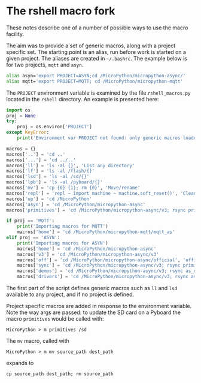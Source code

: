 # The rshell macro fork

These notes describe one of a number of possible ways to use the macro
facility.

The aim was to provide a set of generic macros, along with a project specific
set. The starting point is an alias, run before work is started on a given
project. The aliases are created in `~/.bashrc`. The example below is for two
projects, `mqtt` and `asyn`.
```bash
alias asyn='export PROJECT=ASYN;cd /MicroPython/micropython-async/'
alias mqtt='export PROJECT=MQTT; cd /MicroPython/micropython-mqtt'
```
The `PROJECT` environment variable is examined by the file `rshell_macros.py`
located in the `rshell` directory. An example is presented here:
```python
import os
proj = None
try:
    proj = os.environ['PROJECT']
except KeyError:
    print('Environment var PROJECT not found: only generic macros loaded.')

macros = {}
macros['..'] = 'cd ..'
macros['...'] = 'cd ../..'
macros['ll'] = 'ls -al {}', 'List any directory'
macros['lf'] = 'ls -al /flash/{}'
macros['lsd'] = 'ls -al /sd/{}'
macros['lpb'] = 'ls -al /pyboard/{}'
macros['mv'] = 'cp {0} {1}; rm {0}', 'Move/rename'
macros['repl'] = 'repl ~ import machine ~ machine.soft_reset()', 'Clean REPL'
macros['up'] = 'cd /MicroPython'
macros['asyn'] = 'cd /MicroPython/micropython-async'
macros['primitives'] = 'cd /MicroPython/micropython-async/v3; rsync primitives/ {}/primitives; cd -', 'Copy V3 primitives to dest'

if proj == 'MQTT':
    print('Importing macros for MQTT')
    macros['home'] = 'cd /MicroPython/micropython-mqtt/mqtt_as'
elif proj == 'ASYN':
    print('Importing macros for ASYN')
    macros['home'] = 'cd /MicroPython/micropython-async'
    macros['v3'] = 'cd /MicroPython/micropython-async/v3'
    macros['off'] = 'cd /MicroPython/micropython-async/official', 'official uasyncio'
    macros['sync'] = 'cd /MicroPython/micropython-async/v3; rsync primitives/ {}/primitives', 'Copy V3 primitives to dest'
    macros['demos'] = 'cd /MicroPython/micropython-async/v3; rsync as_demos/ {}/as_demos', 'Copy V3 demos to dest'
    macros['drivers'] = 'cd /MicroPython/micropython-async/v3; rsync as_drivers/ {}/as_drivers', 'Copy V3 drivers to dest'
```
The first part of the script defines generic macros such as `ll` and `lsd`
available to any project, and if no project is defined.

Project specific macros are added in response to the environment variable.
Note the way args are passed: to update the SD card on a Pyboard the macro
`primitives` would be called with:
```
MicroPython > m primitives /sd
```
The `mv` macro, called with
```
MicroPython > m mv source_path dest_path
```
expands to
```
cp source_path dest_path; rm source_path
```

